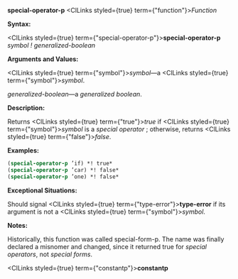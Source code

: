 **special-operator-p** <ClLinks styled={true} term={"function"}><i>Function</i></ClLinks> 



**Syntax:** 



<ClLinks styled={true} term={"special-operator-p"}><b>special-operator-p</b></ClLinks> *symbol ! generalized-boolean* 



**Arguments and Values:** 



<ClLinks styled={true} term={"symbol"}><i>symbol</i></ClLinks>—a <ClLinks styled={true} term={"symbol"}><i>symbol</i></ClLinks>. 



*generalized-boolean*—a *generalized boolean*. 



**Description:** 



Returns <ClLinks styled={true} term={"true"}><i>true</i></ClLinks> if <ClLinks styled={true} term={"symbol"}><i>symbol</i></ClLinks> is a *special operator* ; otherwise, returns <ClLinks styled={true} term={"false"}><i>false</i></ClLinks>. 



**Examples:**
```lisp
(special-operator-p ’if) *! true* 
(special-operator-p ’car) *! false* 
(special-operator-p ’one) *! false* 
```
**Exceptional Situations:** 



Should signal <ClLinks styled={true} term={"type-error"}><b>type-error</b></ClLinks> if its argument is not a <ClLinks styled={true} term={"symbol"}><i>symbol</i></ClLinks>. 



**Notes:** 



Historically, this function was called special-form-p. The name was finally declared a misnomer and changed, since it returned true for *special operators*, not *special forms*. 







 



 



<ClLinks styled={true} term={"constantp"}><b>constantp</b></ClLinks> 



